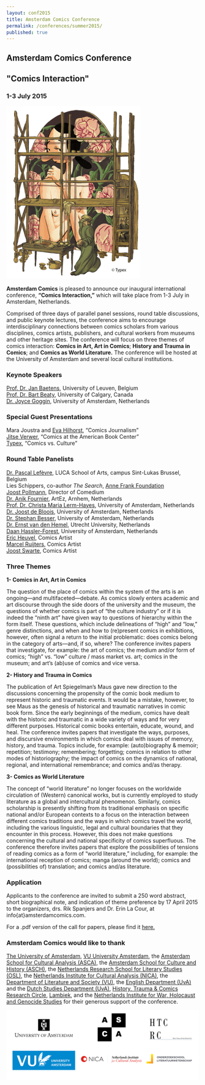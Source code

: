 ```yaml
---
layout: conf2015
title: Amsterdam Comics Conference
permalink: /conferences/summer2015/
published: true
---
```


## Amsterdam Comics Conference

## "Comics Interaction"

### 1-3 July 2015

<img src="img/RembrandtOlijfje.png" alt="" style="width: 350px;"/>

**Amsterdam Comics** is pleased to announce our inaugural international conference, **“Comics Interaction,”** which will take place from 1-3 July in Amsterdam, Netherlands.

Comprised of three days of parallel panel sessions, round table discussions, and public keynote lectures, the conference aims to encourage interdisciplinary connections between comics scholars from various disciplines, comics artists, publishers, and cultural workers from museums and other heritage sites. The conference will focus on three themes of comics interaction: **Comics in Art, Art in Comics**; **History and Trauma in Comics**; and **Comics as World Literature.** The conference will be hosted at the University of Amsterdam and several local cultural institutions.


### **Keynote Speakers**

[Prof. Dr. Jan Baetens](http://www.kuleuven.be/wieiswie/en/person/00004749), University of Leuven, Belgium  
[Prof. Dr. Bart Beaty](https://english.ucalgary.ca/profiles/bart-beaty), University of Calgary, Canada  
[Dr. Joyce Goggin](http://www.uva.nl/over-de-uva/organisatie/medewerkers/content/g/o/j.goggin/j.goggin.html), University of Amsterdam, Netherlands  

### **Special Guest Presentations**

Mara Joustra and [Eva Hilhorst](http://evahilhorst.blogspot.nl), “Comics Journalism”  
[Jitse Verwer](http://www.abc.nl), “Comics at the American Book Center”  
[Typex](http://typex.nl), “Comics vs. Culture”


### **Round Table Panelists**

[Dr. Pascal Lefèvre](http://www.luca-arts.be/campus/sint-lukas-brussel), LUCA School of Arts, campus Sint-Lukas Brussel, Belgium  
Lies Schippers, co-author _The Search_,  [Anne Frank Foundation](http://www.annefrank.org/en/)  
[Joost Pollmann](http://joostpollmann.nl), Director of Comedium  
[Dr. Anik Fournier]( http://dutchartinstitute.eu/page/3395/anik-fournier), ArtEz, Arnhem, Netherlands  
[Prof. Dr. Christa Maria Lerm-Hayes](http://www.uva.nl/over-de-uva/organisatie/medewerkers/content/l/e/c.m.k.e.lerm-hayes/c.m.k.e.lerm-hayes.html), University of Amsterdam, Netherlands  
[Dr. Joost de Bloois](http://www.uva.nl/over-de-uva/organisatie/medewerkers/content/b/l/j.g.c.debloois/j.g.c.de-bloois.html), University of Amsterdam, Netherlands  
[Dr. Stephan Besser](http://www.uva.nl/over-de-uva/organisatie/medewerkers/content/b/e/s.besser/s.besser.html), University of Amsterdam, Netherlands  
[Dr. Ernst van den Hemel](http://www.uu.nl/medewerkers/EvandenHemel/0), Utrecht University, Netherlands  
[Daan Hassler-Forest](http://www.uva.nl/over-de-uva/organisatie/medewerkers/content/h/a/d.a.hassler-forest/d.a.hassler-forest.html), University of Amsterdam, Netherlands  
[Eric Heuvel](http://www.eric-heuvel.nl), Comics Artist  
[Marcel Ruijters](http://troglo.home.xs4all.nl), Comics Artist  
[Joost Swarte](http://www.joostswarte.com), Comics Artist  


### **Three Themes**

**1- Comics in Art, Art in Comics**

The question of the place of comics within the system of the arts is an ongoing—and multifaceted—debate. As comics slowly enters academic and art discourse through the side doors of the university and the museum, the questions of whether comics is part of “the culture industry” or if it is indeed the “ninth art” have given way to questions of hierarchy within the form itself. These questions, which include delineations of “high” and “low,” genre distinctions, and when and how to (re)present comics in exhibitions, however, often signal a return to the initial problematic: does comics belong in the category of arts—and, if so, where? The conference invites papers that investigate, for example: the art of comics; the medium and/or form of comics; “high” vs. “low” culture / mass market vs. art; comics in the museum; and art’s (ab)use of comics and vice versa.

**2- History and Trauma in Comics**

The publication of Art Spiegelman’s Maus gave new direction to the discussions concerning the propensity of the comic book medium to represent historic and traumatic events. It would be a mistake, however, to see Maus as the genesis of historical and traumatic narratives in comic book form. Since the early beginnings of the medium, comics have dealt with the historic and traumatic in a wide variety of ways and for very different purposes. Historical comic books entertain, educate, wound, and heal. The conference invites papers that investigate the ways, purposes, and discursive environments in which comics deal with issues of memory, history, and trauma. Topics include, for example: (auto)biography & memoir; repetition; testimony; remembering; forgetting; comics in relation to other modes of historiography; the impact of comics on the dynamics of national, regional, and international remembrance; and comics and/as therapy.  

**3- Comics as World Literature**

The concept of “world literature” no longer focuses on the worldwide circulation of (Western) canonical works, but is currently employed to study literature as a global and intercultural phenomenon. Similarly, comics scholarship is presently shifting from its traditional emphasis on specific national and/or European contexts to a focus on the interaction between different comics traditions and the ways in which comics travel the world, including the various linguistic, legal and cultural boundaries that they encounter in this process. However, this does not make questions concerning the cultural and national specificity of comics superfluous. The conference therefore invites papers that explore the possibilities of tensions of reading comics as a form of “world literature,” including, for example: the international reception of comics; manga (around the world); comics and (possibilities of) translation; and comics and/as literature.


### **Application**

Applicants to the conference are invited to submit a 250 word abstract, short biographical note, and indication of
theme preference by 17 April 2015 to the organizers, drs. Rik Spanjers and Dr. Erin La Cour, at
info{at}amsterdamcomics.com.

For a .pdf version of the call for papers, please find it <a href="img/CFP-Comics.Interaction.2015.pdf">here.</a>


### **Amsterdam Comics would like to thank**

[The University of Amsterdam](http://www.uva.nl/en/home), 
[VU University Amsterdam](http://www.vu.nl/nl/index.asp), 
the [Amsterdam School for Cultural Analysis (ASCA)](http://asca.uva.nl), 
the [Amsterdam School for Culture and History (ASCH)](http://asch.uva.nl), 
the [Netherlands Research School for Literary Studies (OSL)](http://www.oslit.nl), 
the [Netherlands Institute for Cultural Analysis (NICA)](http://www.nica-institute.com), 
the [Department of Literature and Society (VU)](http://en.literatuurensamenleving.nl),
the [English Department (UvA)]((http://www.uva.nl/en/disciplines/english)) and the [Dutch Studies Department (UvA)](http://www.uva.nl/en/disciplines/dutch), 
[History, Trauma & Comics Research Circle](https://historytraumacomics.wordpress.com/2014/07/23/sixth-meeting-to-seize-the-fright-panels-gaps-animal-headed-characters-in-trauma-related-graphic-novels/),
[Lambiek](https://www.lambiek.net), and the 
[Netherlands Institute for War, Holocaust and Genocide Studies](http://niod.nl/en)
for their generous support of the conference.

<img src="img/logos_all.png" alt="" style="width: 42.5em;"/>
